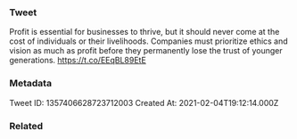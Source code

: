 ### Tweet
Profit is essential for businesses to thrive, but it should never come at the cost of individuals or their livelihoods. Companies must prioritize ethics and vision as much as profit before they permanently lose the trust of younger generations. https://t.co/EEqBL89EtE

### Metadata
Tweet ID: 1357406628723712003
Created At: 2021-02-04T19:12:14.000Z

### Related

